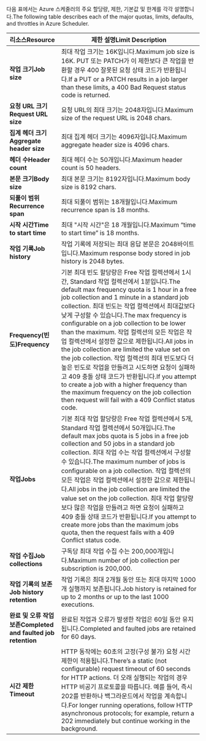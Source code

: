 <span data-ttu-id="3e4e7-101">다음 표에서는 Azure 스케줄러의 주요 할당량, 제한, 기본값 및 한계를 각각 설명합니다.</span><span class="sxs-lookup"><span data-stu-id="3e4e7-101">The following table describes each of the major quotas, limits, defaults, and throttles in Azure Scheduler.</span></span>

| <span data-ttu-id="3e4e7-102">리소스</span><span class="sxs-lookup"><span data-stu-id="3e4e7-102">Resource</span></span> | <span data-ttu-id="3e4e7-103">제한 설명</span><span class="sxs-lookup"><span data-stu-id="3e4e7-103">Limit Description</span></span> |
| --- | --- |
| <span data-ttu-id="3e4e7-104">**작업 크기**</span><span class="sxs-lookup"><span data-stu-id="3e4e7-104">**Job size**</span></span> |<span data-ttu-id="3e4e7-105">최대 작업 크기는 16K입니다.</span><span class="sxs-lookup"><span data-stu-id="3e4e7-105">Maximum job size is 16K.</span></span> <span data-ttu-id="3e4e7-106">PUT 또는 PATCH가 이 제한보다 큰 작업을 반환할 경우 400 잘못된 요청 상태 코드가 반환됩니다.</span><span class="sxs-lookup"><span data-stu-id="3e4e7-106">If a PUT or a PATCH results in a job larger than these limits, a 400 Bad Request status code is returned.</span></span> |
| <span data-ttu-id="3e4e7-107">**요청 URL 크기**</span><span class="sxs-lookup"><span data-stu-id="3e4e7-107">**Request URL size**</span></span> |<span data-ttu-id="3e4e7-108">요청 URL의 최대 크기는 2048자입니다.</span><span class="sxs-lookup"><span data-stu-id="3e4e7-108">Maximum size of the request URL is 2048 chars.</span></span> |
| <span data-ttu-id="3e4e7-109">**집계 헤더 크기**</span><span class="sxs-lookup"><span data-stu-id="3e4e7-109">**Aggregate header size**</span></span> |<span data-ttu-id="3e4e7-110">최대 집계 헤더 크기는 4096자입니다.</span><span class="sxs-lookup"><span data-stu-id="3e4e7-110">Maximum aggregate header size is 4096 chars.</span></span> |
| <span data-ttu-id="3e4e7-111">**헤더 수**</span><span class="sxs-lookup"><span data-stu-id="3e4e7-111">**Header count**</span></span> |<span data-ttu-id="3e4e7-112">최대 헤더 수는 50개입니다.</span><span class="sxs-lookup"><span data-stu-id="3e4e7-112">Maximum header count is 50 headers.</span></span> |
| <span data-ttu-id="3e4e7-113">**본문 크기**</span><span class="sxs-lookup"><span data-stu-id="3e4e7-113">**Body size**</span></span> |<span data-ttu-id="3e4e7-114">최대 본문 크기는 8192자입니다.</span><span class="sxs-lookup"><span data-stu-id="3e4e7-114">Maximum body size is 8192 chars.</span></span> |
| <span data-ttu-id="3e4e7-115">**되풀이 범위**</span><span class="sxs-lookup"><span data-stu-id="3e4e7-115">**Recurrence span**</span></span> |<span data-ttu-id="3e4e7-116">최대 되풀이 범위는 18개월입니다.</span><span class="sxs-lookup"><span data-stu-id="3e4e7-116">Maximum recurrence span is 18 months.</span></span> |
| <span data-ttu-id="3e4e7-117">**시작 시간**</span><span class="sxs-lookup"><span data-stu-id="3e4e7-117">**Time to start time**</span></span> |<span data-ttu-id="3e4e7-118">최대 "시작 시간"은 18 개월입니다.</span><span class="sxs-lookup"><span data-stu-id="3e4e7-118">Maximum “time to start time” is 18 months.</span></span> |
| <span data-ttu-id="3e4e7-119">**작업 기록**</span><span class="sxs-lookup"><span data-stu-id="3e4e7-119">**Job history**</span></span> |<span data-ttu-id="3e4e7-120">작업 기록에 저장되는 최대 응답 본문은 2048바이트입니다.</span><span class="sxs-lookup"><span data-stu-id="3e4e7-120">Maximum response body stored in job history is 2048 bytes.</span></span> |
| <span data-ttu-id="3e4e7-121">**Frequency(빈도)**</span><span class="sxs-lookup"><span data-stu-id="3e4e7-121">**Frequency**</span></span> |<span data-ttu-id="3e4e7-122">기본 최대 빈도 할당량은 Free 작업 컬렉션에서 1시간, Standard 작업 컬렉션에서 1분입니다.</span><span class="sxs-lookup"><span data-stu-id="3e4e7-122">The default max frequency quota is 1 hour in a free job collection and 1 minute in a standard job collection.</span></span> <span data-ttu-id="3e4e7-123">최대 빈도는 작업 컬렉션에서 최대값보다 낮게 구성할 수 있습니다.</span><span class="sxs-lookup"><span data-stu-id="3e4e7-123">The max frequency is configurable on a job collection to be lower than the maximum.</span></span> <span data-ttu-id="3e4e7-124">작업 컬렉션의 모든 작업은 작업 컬렉션에서 설정한 값으로 제한됩니다.</span><span class="sxs-lookup"><span data-stu-id="3e4e7-124">All jobs in the job collection are limited the value set on the job collection.</span></span> <span data-ttu-id="3e4e7-125">작업 컬렉션의 최대 빈도보다 더 높은 빈도로 작업을 만들려고 시도하면 요청이 실패하고 409 충돌 상태 코드가 반환됩니다.</span><span class="sxs-lookup"><span data-stu-id="3e4e7-125">If you attempt to create a job with a higher frequency than the maximum frequency on the job collection then request will fail with a 409 Conflict status code.</span></span> |
| <span data-ttu-id="3e4e7-126">**작업**</span><span class="sxs-lookup"><span data-stu-id="3e4e7-126">**Jobs**</span></span> |<span data-ttu-id="3e4e7-127">기본 최대 작업 할당량은 Free 작업 컬렉션에서 5개, Standard 작업 컬렉션에서 50개입니다.</span><span class="sxs-lookup"><span data-stu-id="3e4e7-127">The default max jobs quota is 5 jobs in a free job collection and 50 jobs in a standard job collection.</span></span> <span data-ttu-id="3e4e7-128">최대 작업 수는 작업 컬렉션에서 구성할 수 있습니다.</span><span class="sxs-lookup"><span data-stu-id="3e4e7-128">The maximum number of jobs is configurable on a job collection.</span></span> <span data-ttu-id="3e4e7-129">작업 컬렉션의 모든 작업은 작업 컬렉션에서 설정한 값으로 제한됩니다.</span><span class="sxs-lookup"><span data-stu-id="3e4e7-129">All jobs in the job collection are limited the value set on the job collection.</span></span> <span data-ttu-id="3e4e7-130">최대 작업 할당량보다 많은 작업을 만들려고 하면 요청이 실패하고 409 충돌 상태 코드가 반환됩니다.</span><span class="sxs-lookup"><span data-stu-id="3e4e7-130">If you attempt to create more jobs than the maximum jobs quota, then the request fails with a 409 Conflict status code.</span></span> |
| <span data-ttu-id="3e4e7-131">**작업 수집**</span><span class="sxs-lookup"><span data-stu-id="3e4e7-131">**Job collections**</span></span> |<span data-ttu-id="3e4e7-132">구독당 최대 작업 수집 수는 200,000개입니다.</span><span class="sxs-lookup"><span data-stu-id="3e4e7-132">Maximum number of job collection per subscription is 200,000.</span></span> |
| <span data-ttu-id="3e4e7-133">**작업 기록의 보존**</span><span class="sxs-lookup"><span data-stu-id="3e4e7-133">**Job history retention**</span></span> |<span data-ttu-id="3e4e7-134">작업 기록은 최대 2개월 동안 또는 최대 마지막 1000개 실행까지 보존됩니다.</span><span class="sxs-lookup"><span data-stu-id="3e4e7-134">Job history is retained for up to 2 months or up to the last 1000 executions.</span></span> |
| <span data-ttu-id="3e4e7-135">**완료 및 오류 작업 보존**</span><span class="sxs-lookup"><span data-stu-id="3e4e7-135">**Completed and faulted job retention**</span></span> |<span data-ttu-id="3e4e7-136">완료된 작업과 오류가 발생한 작업은 60일 동안 유지됩니다.</span><span class="sxs-lookup"><span data-stu-id="3e4e7-136">Completed and faulted jobs are retained for 60 days.</span></span> |
| <span data-ttu-id="3e4e7-137">**시간 제한**</span><span class="sxs-lookup"><span data-stu-id="3e4e7-137">**Timeout**</span></span> |<span data-ttu-id="3e4e7-138">HTTP 동작에는 60초의 고정(구성 불가) 요청 시간 제한이 적용됩니다.</span><span class="sxs-lookup"><span data-stu-id="3e4e7-138">There’s a static (not configurable) request timeout of 60 seconds for HTTP actions.</span></span> <span data-ttu-id="3e4e7-139">더 오래 실행되는 작업의 경우 HTTP 비공기 프로토콜을 따릅니다. 예를 들어, 즉시 202를 반환하나 백그라운드에서 작업을 계속합니다.</span><span class="sxs-lookup"><span data-stu-id="3e4e7-139">For longer running operations, follow HTTP asynchronous protocols; for example, return a 202 immediately but continue working in the background.</span></span> |

